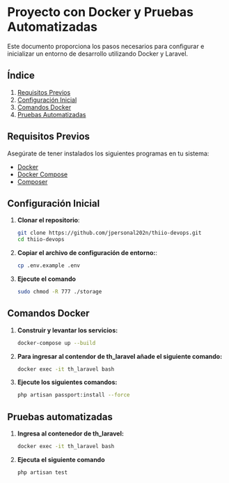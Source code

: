 # Proyecto con Docker y Pruebas Automatizadas

Este documento proporciona los pasos necesarios para configurar e inicializar un entorno de desarrollo utilizando Docker y Laravel.

## Índice

1. [Requisitos Previos](#requisitos-previos)
2. [Configuración Inicial](#configuración-inicial)
3. [Comandos Docker](#comandos-docker)
6. [Pruebas Automatizadas](#pruebas-automatizadas)

## Requisitos Previos

Asegúrate de tener instalados los siguientes programas en tu sistema:

- [Docker](https://www.docker.com/products/docker-desktop)
- [Docker Compose](https://docs.docker.com/compose/install/)
- [Composer](https://getcomposer.org/)

## Configuración Inicial

1. **Clonar el repositorio**:
   ```bash
   git clone https://github.com/jpersonal202n/thiio-devops.git
   cd thiio-devops

2. **Copiar el archivo de configuración de entorno:**:
   ```bash
   cp .env.example .env

3. **Ejecute el comando**
   ```bash
   sudo chmod -R 777 ./storage

## Comandos Docker
1. **Construir y levantar los servicios:**
   ```bash
   docker-compose up --build

2. **Para ingresar al contendor de th_laravel añade el siguiente comando:**
   ```bash
   docker exec -it th_laravel bash 

3. **Ejecute los siguientes comandos:**
   ```bash
   php artisan passport:install --force

## Pruebas automatizadas

1. **Ingresa al contenedor de th_laravel:**
   ```bash
   docker exec -it th_laravel bash 

1. **Ejecuta el siguiente comando**
   ```bash
   php artisan test
